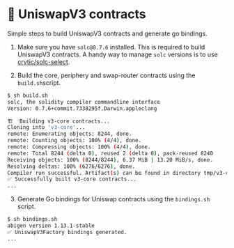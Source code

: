 # 🦄 UniswapV3 contracts

Simple steps to build UniswapV3 contracts and generate go bindings.

1. Make sure you have `solc@0.7.6` installed. This is required to build UniswapV3 contracts. A handy way to manage `solc` versions is to use [crytic/solc-select](https://github.com/crytic/solc-select).

2. Build the core, periphery and swap-router contracts using the `build.sh`script.

```sh
$ sh build.sh
solc, the solidity compiler commandline interface
Version: 0.7.6+commit.7338295f.Darwin.appleclang

🏗️  Building v3-core contracts...
Cloning into 'v3-core'...
remote: Enumerating objects: 8244, done.
remote: Counting objects: 100% (4/4), done.
remote: Compressing objects: 100% (4/4), done.
remote: Total 8244 (delta 0), reused 2 (delta 0), pack-reused 8240
Receiving objects: 100% (8244/8244), 6.37 MiB | 13.20 MiB/s, done.
Resolving deltas: 100% (6276/6276), done.
Compiler run successful. Artifact(s) can be found in directory tmp/v3-core.
✅ Successfully built v3-core contracts...
...
```

3. Generate Go bindings for Uniswap contracts using the `bindings.sh` script.

```sh
$ sh bindings.sh
abigen version 1.13.1-stable
✅ UniswapV3Factory bindings generated.
...
```
